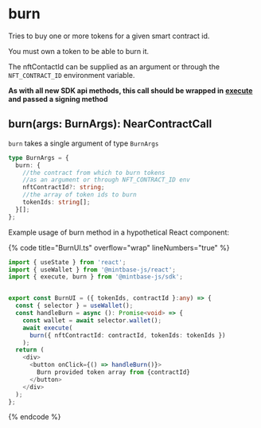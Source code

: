 # burn

Tries to buy one or more tokens for a given smart contract id.

You must own a token to be able to burn it.

The nftContactId can be supplied as an argument or through the `NFT_CONTRACT_ID` environment variable.

**As with all new SDK api methods, this call should be wrapped in** [**execute**](../../../mintbase-sdk-ref/packages/sdk/src/#execute) **and passed a signing method**

## burn(args: BurnArgs): NearContractCall

`burn` takes a single argument of type `BurnArgs`

```typescript
type BurnArgs = {
  burn: {
    //the contract from which to burn tokens
    //as an argument or through NFT_CONTRACT_ID env
    nftContractId?: string;
    //the array of token ids to burn
    tokenIds: string[];
  }[];
};
```

Example usage of burn method in a hypothetical React component:

{% code title="BurnUI.ts" overflow="wrap" lineNumbers="true" %}
```typescript
import { useState } from 'react';
import { useWallet } from '@mintbase-js/react';
import { execute, burn } from '@mintbase-js/sdk';


export const BurnUI = ({ tokenIds, contractId }:any) => {
  const { selector } = useWallet();
  const handleBurn = async (): Promise<void> => {
    const wallet = await selector.wallet();
    await execute(
      burn({ nftContractId: contractId, tokenIds: tokenIds })
    );
  return (
    <div>
      <button onClick={() => handleBurn()}>
        Burn provided token array from {contractId}
      </button>
    </div>
  );
};
```
{% endcode %}
